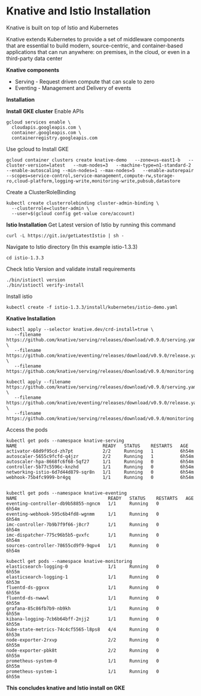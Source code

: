 # Knative and Istio Installation

Knative is built on top of Istio and Kubernetes

Knative extends Kubernetes to provide a set of middleware components that are essential to build modern, source-centric, and container-based applications that can run anywhere: on premises, in the cloud, or even in a third-party data center

**Knative components**
* Serving - Request driven compute that can scale to zero
* Eventing - Management and Delivery of events

**Installation**

**Install GKE cluster**
Enable APIs
```
gcloud services enable \
  cloudapis.googleapis.com \
  container.googleapis.com \
  containerregistry.googleapis.com
```
Use gcloud to Install GKE
```
gcloud container clusters create knative-demo   --zone=us-east1-b   --cluster-version=latest   --num-nodes=3   --machine-type=n1-standard-2   --enable-autoscaling --min-nodes=1 --max-nodes=5   --enable-autorepair   --scopes=service-control,service-management,compute-rw,storage-ro,cloud-platform,logging-write,monitoring-write,pubsub,datastore
```
Create a ClusterRoleBinding
```
kubectl create clusterrolebinding cluster-admin-binding \
  --clusterrole=cluster-admin \
  --user=$(gcloud config get-value core/account)
```

**Istio Installation**
Get Latest version of Istio by running this command
```
curl -L https://git.io/getLatestIstio | sh -
```

Navigate to Istio directory (In this example istio-1.3.3)
```
cd istio-1.3.3
```
Check Istio Version and validate install requirements
```
./bin/istioctl version
./bin/istioctl verify-install
```

Install istio
```
kubectl create -f istio-1.3.3/install/kubernetes/istio-demo.yaml
```

**Knative Installation**
```
kubectl apply --selector knative.dev/crd-install=true \
   --filename https://github.com/knative/serving/releases/download/v0.9.0/serving.yaml \
   --filename https://github.com/knative/eventing/releases/download/v0.9.0/release.yaml \
   --filename https://github.com/knative/serving/releases/download/v0.9.0/monitoring.yaml
```

```
kubectl apply --filename https://github.com/knative/serving/releases/download/v0.9.0/serving.yaml \
   --filename https://github.com/knative/eventing/releases/download/v0.9.0/release.yaml \
   --filename https://github.com/knative/serving/releases/download/v0.9.0/monitoring.yaml
```

Access the pods
```
kubectl get pods --namespace knative-serving
NAME                                READY   STATUS    RESTARTS   AGE
activator-68d9f95cd-zh7pt           2/2     Running   1          6h54m
autoscaler-5655c9fcfd-q4jzr         2/2     Running   1          6h54m
autoscaler-hpa-8668fc6f68-5qf27     1/1     Running   0          6h54m
controller-5b77c5596c-knzhd         1/1     Running   0          6h54m
networking-istio-6d7d44d879-sqr8n   1/1     Running   0          6h54m
webhook-75b4fc9999-br4gq            1/1     Running   0          6h54m


kubectl get pods --namespace knative-eventing
NAME                                  READY   STATUS    RESTARTS   AGE
eventing-controller-db9b58855-ngncm   1/1     Running   0          6h54m
eventing-webhook-595c6b4fd8-wgnmm     1/1     Running   0          6h54m
imc-controller-7b9b7f9f66-j8cr7       1/1     Running   0          6h54m
imc-dispatcher-775c96b5b5-gvxfc       1/1     Running   0          6h54m
sources-controller-78655cd9f9-9qpv4   1/1     Running   0          6h54m

kubectl get pods --namespace knative-monitoring
elasticsearch-logging-0               1/1     Running   0          6h55m
elasticsearch-logging-1               1/1     Running   0          6h53m
fluentd-ds-ggxvx                      1/1     Running   0          6h55m
fluentd-ds-nwwwl                      1/1     Running   0          6h55m
grafana-85c86fb7b9-nb9kh              1/1     Running   0          6h55m
kibana-logging-7cb6b64bff-2njj2       1/1     Running   0          6h55m
kube-state-metrics-74c4cf5565-l8ps8   4/4     Running   0          6h53m
node-exporter-2rxvp                   2/2     Running   0          6h55m
node-exporter-pbk8t                   2/2     Running   0          6h55m
prometheus-system-0                   1/1     Running   0          6h55m
prometheus-system-1                   1/1     Running   0          6h55m
```

**This concludes knative and Istio install on GKE**
